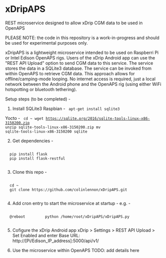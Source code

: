 # xDripAPS
REST microservice designed to allow xDrip CGM data to be used in OpenAPS

PLEASE NOTE: the code in this repository is a work-in-progress and should be used for experimental purposes only. 

xDripAPS is a lightweight microservice intended to be used on Raspberri Pi or Intel Edison OpenAPS rigs. Users of the xDrip Android app can use the "REST API Upload" option to send CGM data to this service. The service stores the data in a SQLite3 database. The service can be invoked from within OpenAPS to retrieve CGM data. This approach allows for offline/camping-mode looping. No internet access is required, just a local network between the Android phone and the OpenAPS rig (using either WiFi hotspotting or bluetooth tethering).

Setup steps (to be completed) - 

1. Install SQLite3
  Raspbian - 
    <code>
    apt-get install sqlite3
    </code>

  Yocto - 
  <code>
  cd ~
  wget https://sqlite.org/2016/sqlite-tools-linux-x86-3150200.zip
  unzip sqlite-tools-linux-x86-3150200.zip
  mv sqlite-tools-linux-x86-3150200 sqlite
  </code>

2. Get dependencies -
  <code>
  pip install flask
  pip install flask-restful
  </code>

3. Clone this repo -
  <code>
  cd ~
  git clone https://github.com/colinlennon/xDripAPS.git
  </code>

4. Add cron entry to start the microservice at startup - 
  e.g. - 
  <code>
  @reboot         python /home/root/xDripAPS/xDripAPS.py
  </code>

5. Cofigure the xDrip Android app
xDrip > Settings > REST API Upload > Set Enabled and enter Base URL: http://[Pi/Edison_IP_address]:5000/api/v1/

6. Use the microservice within OpenAPS
  TODO: add details here
